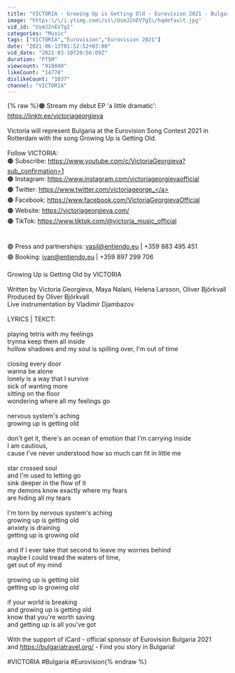 ```yaml
---
title: "VICTORIA - Growing Up is Getting Old - Eurovision 2021 - Bulgaria - Official Music Video"
image: "https:\/\/i.ytimg.com\/vi\/UsmJ2nEV7gI\/hqdefault.jpg"
vid_id: "UsmJ2nEV7gI"
categories: "Music"
tags: ["VICTORIA","Eurovision","Eurovision 2021"]
date: "2021-06-13T01:52:52+03:00"
vid_date: "2021-03-10T20:56:09Z"
duration: "PT5M"
viewcount: "910840"
likeCount: "14778"
dislikeCount: "1037"
channel: "VICTORIA"
---
```

{% raw %}🟤 Stream my debut EP 'a little dramatic': <a rel="nofollow" target="blank" href="https://linktr.ee/victoriageorgieva">https://linktr.ee/victoriageorgieva</a><br /><br />Victoria will represent Bulgaria at the Eurovision Song Contest 2021 in Rotterdam with the song Growing Up is Getting Old.<br /><br />Follow VICTORIA: <br />🟤 Subscribe: <a rel="nofollow" target="blank" href="https://www.youtube.com/c/VictoriaGeorgieva?sub_confirmation=1">https://www.youtube.com/c/VictoriaGeorgieva?sub_confirmation=1</a><br />🟤 Instagram: <a rel="nofollow" target="blank" href="https://www.instagram.com/victoriageorgievaofficial">https://www.instagram.com/victoriageorgievaofficial</a> <br />🟤 Twitter: <a rel="nofollow" target="blank" href="https://www.twitter.com/victoriageorge_">https://www.twitter.com/victoriageorge_</a> <br />🟤 Facebook: <a rel="nofollow" target="blank" href="https://www.facebook.com/VictoriaGeorgievaOfficial">https://www.facebook.com/VictoriaGeorgievaOfficial</a> <br />🟤 Website: <a rel="nofollow" target="blank" href="https://victoriageorgieva.com/">https://victoriageorgieva.com/</a> <br />🟤 TikTok: <a rel="nofollow" target="blank" href="https://www.tiktok.com/@victoria_music_official">https://www.tiktok.com/@victoria_music_official</a> <br /><br /><br />🟢 Press and partnerships: vasil@entiendo.eu | +359 883 495 451<br />🟢 Booking: ivan@entiendo.eu | +359 897 299 706<br /><br />Growing Up is Getting Old by VICTORIA<br /><br />Written by Victoria Georgieva, Maya Nalani, Helena Larsson, Oliver Björkvall<br />Produced by Oliver Björkvall<br />Live instrumentation by Vladimir Djambazov <br /><br />LYRICS | ТЕКСТ: <br /><br />playing tetris with my feelings<br />trynna keep them all inside<br />hollow shadows and my soul is spilling over, I'm out of time<br /><br />closing every door<br />wanna be alone<br />lonely is a way that I survive<br />sick of wanting more<br />sitting on the floor<br />wondering where all my feelings go<br /><br />nervous system's aching<br />growing up is getting old<br /><br />don't get it, there's an ocean of emotion that I'm carrying inside<br />I am cautious,<br />cause I've never understood how so much can fit in little me<br /><br />star crossed soul<br />and I'm used to letting go<br />sink deeper in the flow of it<br />my demons know exactly where my fears<br />are hiding all my tears<br /><br />I'm torn by nervous system's aching<br />growing up is getting old<br />anxiety is draining<br />getting up is growing old<br /><br />and if I ever take that second to leave my worries behind<br />maybe I could tread the waters of time,<br />get out of my mind<br /><br />growing up is getting old<br />getting up is growing old<br /><br />if your world is breaking<br />and growing up is getting old<br />know that you're worth saving<br />and getting up is all you've got<br /><br />With the support of iCard - official sponsor of Eurovision Bulgaria 2021<br />and <a rel="nofollow" target="blank" href="https://bulgariatravel.org/">https://bulgariatravel.org/</a> - Find you story in Bulgaria!<br /><br />#VICTORIA #Bulgaria #Eurovision{% endraw %}
